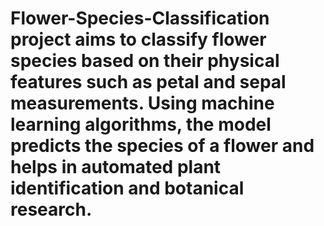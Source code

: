 # Flower-Species-Classification project aims to classify flower species based on their physical features such as petal and sepal measurements. Using machine learning algorithms, the model predicts the species of a flower and helps in automated plant identification and botanical research.
